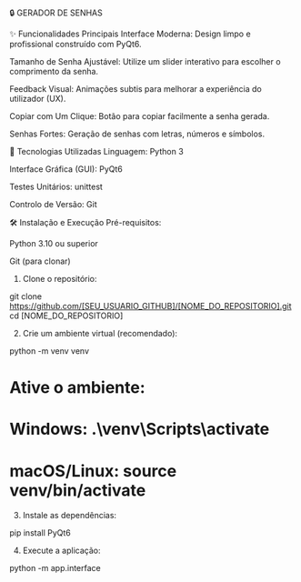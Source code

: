 🔒 GERADOR DE SENHAS

✨ Funcionalidades Principais
Interface Moderna: Design limpo e profissional construído com PyQt6.

Tamanho de Senha Ajustável: Utilize um slider interativo para escolher o comprimento da senha.

Feedback Visual: Animações subtis para melhorar a experiência do utilizador (UX).

Copiar com Um Clique: Botão para copiar facilmente a senha gerada.

Senhas Fortes: Geração de senhas com letras, números e símbolos.

🚀 Tecnologias Utilizadas
Linguagem: Python 3

Interface Gráfica (GUI): PyQt6

Testes Unitários: unittest

Controlo de Versão: Git

🛠️ Instalação e Execução
Pré-requisitos:

Python 3.10 ou superior

Git (para clonar)

1. Clone o repositório:

git clone https://github.com/[SEU_USUARIO_GITHUB]/[NOME_DO_REPOSITORIO].git
cd [NOME_DO_REPOSITORIO]

2. Crie um ambiente virtual (recomendado):

python -m venv venv
# Ative o ambiente:
# Windows: .\venv\Scripts\activate
# macOS/Linux: source venv/bin/activate

3. Instale as dependências:

pip install PyQt6

4. Execute a aplicação:

python -m app.interface
